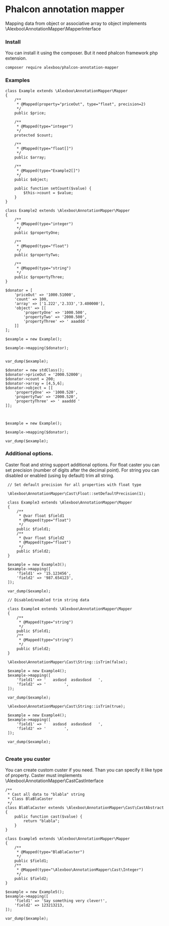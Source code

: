 # Phalcon annotation mapper

Mapping data from object or associative array to object implements \Alexboo\AnnotationMapper\MapperInterface

### Install

You can install it using the composer. But it need phalcon framework php extension.
 
```
composer require alexboo/phalcon-annotation-mapper
```

### Examples
```
class Example extends \Alexboo\AnnotationMapper\Mapper
{
    /**
     * @Mapped(property="priceOut", type="float", precision=2)
     */
    public $price;

    /**
     * @Mapped(type="integer")
     */
    protected $count;

    /**
     * @Mapped(type="float[]")
     */
    public $array;

    /**
     * @Mapped(type="Example2[]")
     */
    public $object;

    public function setCount($value) {
        $this->count = $value;
    }
}

class Example2 extends \Alexboo\AnnotationMapper\Mapper
{
    /**
     * @Mapped(type="integer")
     */
    public $propertyOne;

    /**
     * @Mapped(type="float")
     */
    public $propertyTwo;

    /**
     * @Mapped(type="string")
     */
    public $propertyThree;
}

$donator = [
    'priceOut' => '1000.51000',
    'count' => 100,
    'array' => ['1.222','2.333','3.400000'],
    'object' => [[
        'propertyOne' => '1000.500',
        'propertyTwo' => '2000.500',
        'propertyThree' => ' aaaddd '
    ]]
];

$example = new Example();

$example->mapping($donator);


var_dump($example);

$donator = new stdClass();
$donator->priceOut = '2000.52000';
$donator->count = 200;
$donator->array = [4,5,6];
$donator->object = [[
    'propertyOne' => '1000.520',
    'propertyTwo' => '2000.520',
    'propertyThree' => ' aaaddd '
]];



$example = new Example();

$example->mapping($donator);

var_dump($example);

```

### Additional options.
 
 Caster float and string support additional options. For float caster you can set precision (number of digits after the decimal point). For string you can disabled or enabled (using by default) trim all string.
 
```
 // Set default precision for all properties with float type
 
 \Alexboo\AnnotationMapper\Cast\Float::setDefaultPrecision(1);
 
 class Example3 extends \Alexboo\AnnotationMapper\Mapper
 {
     /**
      * @var float $field1
      * @Mapped(type="float")
      */
     public $field1;
     /**
      * @var float $field2
      * @Mapped(type="float")
      */
     public $field2;
 }
 
 $example = new Example3();
 $example->mapping([
     'field1' => '15.123456',
     'field2' => '987.654123',
 ]);
 
 var_dump($example);
 
 // Disabled/enabled trim string data
 
 class Example4 extends \Alexboo\AnnotationMapper\Mapper
 {
     /**
      * @Mapped(type="string")
      */
     public $field1;
     /**
      * @Mapped(type="string")
      */
     public $field2;
 }
 
 \Alexboo\AnnotationMapper\Cast\String::isTrim(false);
 
 $example = new Example4();
 $example->mapping([
     'field1' => '   asdasd  asdasdasd   ',
     'field2' => '        ',
 ]);
 
 var_dump($example);
 
 \Alexboo\AnnotationMapper\Cast\String::isTrim(true);
 
 $example = new Example4();
 $example->mapping([
     'field1' => '   asdasd  asdasdasd   ',
     'field2' => '        ',
 ]);
 
 var_dump($example);
 
```
 
### Create you custer
 
 You can create custom custer if you need. Than you can specify it like type of property. Caster must implements \Alexboo\AnnotationMapper\CastCastInterface
 
 ```
 /**
  * Cast all data to "blabla" string
  * Class BlaBlaCaster
  */
 class BlaBlaCaster extends \Alexboo\AnnotationMapper\Cast\CastAbstract
 {
     public function cast($value) {
         return "blabla";
     }
 }
 
 class Example5 extends \Alexboo\AnnotationMapper\Mapper
 {
     /**
      * @Mapped(type="BlaBlaCaster")
      */
     public $field1;
     /**
      * @Mapped(type="\Alexboo\AnnotationMapper\Cast\Integer")
      */
     public $field2;
 }
 
 $example = new Example5();
 $example->mapping([
     'field1' => 'Say something very clever!',
     'field2' => 123213213,
 ]);
 
 var_dump($example);
 
 ```